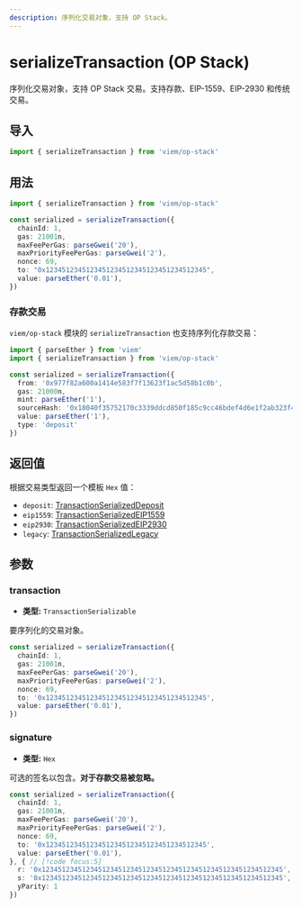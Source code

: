```yaml
---
description: 序列化交易对象，支持 OP Stack。
---
```


# serializeTransaction (OP Stack)

序列化交易对象，支持 OP Stack 交易。支持存款、EIP-1559、EIP-2930 和传统交易。

## 导入

```ts
import { serializeTransaction } from 'viem/op-stack'
```

## 用法

```ts
import { serializeTransaction } from 'viem/op-stack'

const serialized = serializeTransaction({
  chainId: 1,
  gas: 21001n,
  maxFeePerGas: parseGwei('20'),
  maxPriorityFeePerGas: parseGwei('2'),
  nonce: 69,
  to: "0x1234512345123451234512345123451234512345",
  value: parseEther('0.01'),
})
```

### 存款交易

`viem/op-stack` 模块的 `serializeTransaction` 也支持序列化存款交易：

```ts
import { parseEther } from 'viem'
import { serializeTransaction } from 'viem/op-stack'

const serialized = serializeTransaction({
  from: '0x977f82a600a1414e583f7f13623f1ac5d58b1c0b',
  gas: 21000n,
  mint: parseEther('1'),
  sourceHash: '0x18040f35752170c3339ddcd850f185c9cc46bdef4d6e1f2ab323f4d3d7104319',
  value: parseEther('1'),
  type: 'deposit'
})
```

## 返回值

根据交易类型返回一个模板 `Hex` 值：

- `deposit`: [TransactionSerializedDeposit](/docs/glossary/types#TransactionSerializedDeposit)
- `eip1559`: [TransactionSerializedEIP1559](/docs/glossary/types#TransactionSerializedEIP1559)
- `eip2930`: [TransactionSerializedEIP2930](/docs/glossary/types#TransactionSerializedEIP2930)
- `legacy`: [TransactionSerializedLegacy](/docs/glossary/types#TransactionSerializedLegacy) 

## 参数

### transaction

- **类型:** `TransactionSerializable`

要序列化的交易对象。

```ts
const serialized = serializeTransaction({
  chainId: 1,
  gas: 21001n,
  maxFeePerGas: parseGwei('20'),
  maxPriorityFeePerGas: parseGwei('2'),
  nonce: 69,
  to: '0x1234512345123451234512345123451234512345',
  value: parseEther('0.01'),
})
```

### signature

- **类型:** `Hex`

可选的签名以包含。**对于存款交易被忽略。**

```ts
const serialized = serializeTransaction({
  chainId: 1,
  gas: 21001n,
  maxFeePerGas: parseGwei('20'),
  maxPriorityFeePerGas: parseGwei('2'),
  nonce: 69,
  to: '0x1234512345123451234512345123451234512345',
  value: parseEther('0.01'),
}, { // [!code focus:5]
  r: '0x123451234512345123451234512345123451234512345123451234512345',
  s: '0x123451234512345123451234512345123451234512345123451234512345',
  yParity: 1
})
```